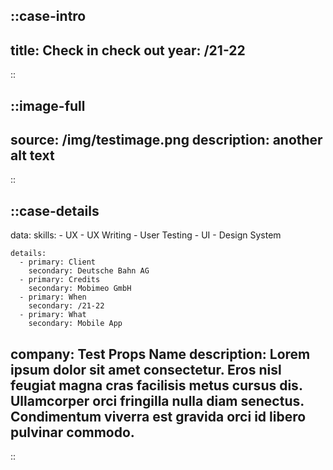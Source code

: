 ::case-intro
---
title: Check in check out
year: /21-22
---
::

::image-full
---
source: /img/testimage.png
description: another alt text
---
::

::case-details
---
data:
    skills:
      - UX
      - UX Writing
      - User Testing
      - UI
      - Design System

    details:
      - primary: Client
        secondary: Deutsche Bahn AG
      - primary: Credits
        secondary: Mobimeo GmbH
      - primary: When
        secondary: /21-22
      - primary: What
        secondary: Mobile App
        
company: Test Props Name
description: Lorem ipsum dolor sit amet consectetur. Eros nisl feugiat magna cras facilisis metus cursus dis. Ullamcorper orci fringilla nulla diam senectus. Condimentum viverra est gravida orci id libero pulvinar commodo.
---
::